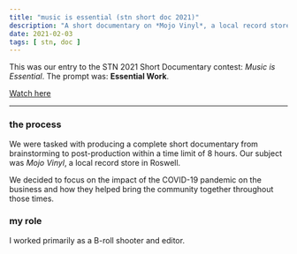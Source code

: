 ```yaml
---
title: "music is essential (stn short doc 2021)"
description: "A short documentary on *Mojo Vinyl*, a local record store in Roswell."
date: 2021-02-03
tags: [ stn, doc ]
---
```

This was our entry to the STN 2021 Short Documentary contest: *Music is Essential*. The prompt was: **Essential Work**.

[Watch here](https://youtu.be/2RrM6PfDyrw)

<hr class="in-content">

### the process
We were tasked with producing a complete short documentary from brainstorming to post-production within a time limit of 8 hours. Our subject was *Mojo Vinyl*, a local record store in Roswell.

We decided to focus on the impact of the COVID-19 pandemic on the business and how they helped bring the community together throughout those times.

### my role
I worked primarily as a B-roll shooter and editor.